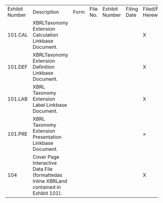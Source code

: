 <html><body><table><tr><td>Exhibit Number</td><td>Description</td><td>Form</td><td>File No.</td><td>Exhibit Number</td><td>Filing Date</td><td>Filed/Furnished Herewith</td></tr><tr><td>101.CAL</td><td>XBRLTaxonomy Extension Calculation Linkbase Document.</td><td></td><td></td><td></td><td></td><td>X</td></tr><tr><td>101.DEF</td><td>XBRLTaxonomy Extension Definition Linkbase Document.</td><td></td><td></td><td></td><td></td><td>X</td></tr><tr><td>101.LAB</td><td>XBRL Taxonomy Extension Label Linkbase Document.</td><td></td><td></td><td></td><td></td><td>X</td></tr><tr><td>101.PRE</td><td>XBRL Taxonomy Extension Presentation Linkbase Document.</td><td></td><td></td><td></td><td></td><td>×</td></tr><tr><td>104</td><td>Cover Page Interactive Data File (formattedas Inline XBRLand contained in Exhibit 101).</td><td></td><td></td><td></td><td></td><td>X</td></tr></table></body></html>  